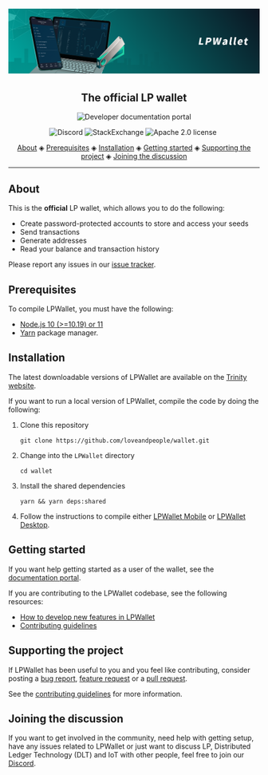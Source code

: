 <h1 align="center">
  <br>
  <a href="https://docs.dag-lp.com/docs/wallets/0.1/trinity/introduction/overview"><img src="lpwallet.png"></a>
</h1>

<h2 align="center">The official LP wallet</h2>

<p align="center">
    <a href="https://docs.dag-lp.com/docs/wallets/0.1/trinity/introduction/overview" style="text-decoration:none;">
    <img src="https://img.shields.io/badge/Documentation%20portal-blue.svg?style=for-the-badge" alt="Developer documentation portal">
</p>
<p align="center">
  <a href="https://discord.dag-lp.com/" style="text-decoration:none;"><img src="https://img.shields.io/badge/Discord-9cf.svg?logo=discord" alt="Discord"></a>
    <a href="https://iota.stackexchange.com/" style="text-decoration:none;"><img src="https://img.shields.io/badge/StackExchange-9cf.svg?logo=stackexchange" alt="StackExchange"></a>
    <a href="https://raw.githubusercontent.com/iotaledger/trinity-wallet/develop/LICENSE" style="text-decoration:none;"><img src="https://img.shields.io/badge/License-Apache%202.0-green.svg" alt="Apache 2.0 license"></a>
    <a href="https://dependabot.com" style="text-decoration:none;"><img src="https://api.dependabot.com/badges/status?host=github&repo=iotaledger/trinity-wallet" alt=""></a>
</p>
      
<p align="center">
  <a href="#about">About</a> ◈
  <a href="#prerequisites">Prerequisites</a> ◈
  <a href="#installation">Installation</a> ◈
  <a href="#getting-started">Getting started</a> ◈
  <a href="#supporting-the-project">Supporting the project</a> ◈
  <a href="#joining-the-discussion">Joining the discussion</a> 
</p>

---

## About

This is the **official** LP wallet, which allows you to do the following:
* Create password-protected accounts to store and access your seeds
* Send transactions
* Generate addresses
* Read your balance and transaction history

Please report any issues in our [issue tracker](https://github.com/loveandpeople/wallet/issues/new).

## Prerequisites

To compile LPWallet, you must have the following:

* [Node.js 10 (>=10.19) or 11](https://nodejs.org/dist/)
* [Yarn](https://yarnpkg.com/) package manager.

## Installation

The latest downloadable versions of LPWallet are available on the [Trinity website](https://wallet.dag-lp.com/).

If you want to run a local version of LPWallet, compile the code by doing the following:

1. Clone this repository

    ```
    git clone https://github.com/loveandpeople/wallet.git
    ```

2. Change into the `LPWallet` directory

    ```
    cd wallet
    ```

3. Install the shared dependencies

    ```
    yarn && yarn deps:shared
    ```

4. Follow the instructions to compile either [LPWallet Mobile](https://github.com/loveandpeople/wallet/blob/develop/src/mobile/README.md) or [LPWallet Desktop](https://github.com/loveandpeople/wallet/blob/develop/src/desktop/README.md).

## Getting started

If you want help getting started as a user of the wallet, see the [documentation portal](https://docs.dag-lp.com/docs/wallets/0.1/introduction/overview).

If you are contributing to the LPWallet codebase, see the following resources:

- [How to develop new features in LPWallet](https://docs.dag-lp.com/docs/wallets/0.1/how-to-guides/develop-features-on-wallet)
- [Contributing guidelines](.github/CONTRIBUTING.md)

## Supporting the project

If LPWallet has been useful to you and you feel like contributing, consider posting a [bug report](https://github.com/loveandpeople/wallet/issues/new?labels=T+-+Bug&template=bug_report.md&title=), [feature request](https://github.com/loveandpeople/wallet/issues/new?labels=&template=feature_request.md&title=) or a [pull request](https://github.com/loveandpeople/wallet/pulls/).

See the [contributing guidelines](.github/CONTRIBUTING.md) for more information.

## Joining the discussion

If you want to get involved in the community, need help with getting setup, have any issues related to LPWallet or just want to discuss LP, Distributed Ledger Technology (DLT) and IoT with other people, feel free to join our [Discord](https://discord.dag-lp.com/).
